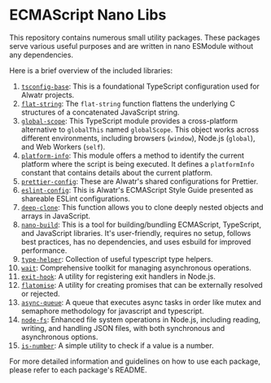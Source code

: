 # ECMAScript Nano Libs

This repository contains numerous small utility packages. These packages serve various useful purposes and are written in nano ESModule without any dependencies.

Here is a brief overview of the included libraries:

1. [`tsconfig-base`](./packages/tsconfig-base/README.md): This is a foundational TypeScript configuration used for Alwatr projects.
2. [`flat-string`](./packages/flat-string/README.md): The `flat-string` function flattens the underlying C structures of a concatenated JavaScript string.
3. [`global-scope`](./packages/global-scope/README.md): This TypeScript module provides a cross-platform alternative to `globalThis` named `globalScope`. This object works across different environments, including browsers (`window`), Node.js (`global`), and Web Workers (`self`).
4. [`platform-info`](./packages/platform-info/README.md): This module offers a method to identify the current platform where the script is being executed. It defines a `platformInfo` constant that contains details about the current platform.
5. [`prettier-config`](./packages/prettier-config/README.md): These are Alwatr's shared configurations for Prettier.
6. [`eslint-config`](./packages/eslint-config/README.md): This is Alwatr's ECMAScript Style Guide presented as shareable ESLint configurations.
7. [`deep-clone`](./packages/deep-clone/README.md): This function allows you to clone deeply nested objects and arrays in JavaScript.
8. [`nano-build`](./packages/nano-build/README.md): This is a tool for building/bundling ECMAScript, TypeScript, and JavaScript libraries. It's user-friendly, requires no setup, follows best practices, has no dependencies, and uses esbuild for improved performance.
9. [`type-helper`](./packages/type-helper/README.md): Collection of useful typescript type helpers.
10. [`wait`](./packages/wait/README.md): Comprehensive toolkit for managing asynchronous operations.
11. [`exit-hook`](./packages/exit-hook/README.md): A utility for registering exit handlers in Node.js.
12. [`flatomise`](./packages/flatomise/README.md): A utility for creating promises that can be externally resolved or rejected.
13. [`async-queue`](./packages/async-queue/README.md): A queue that executes async tasks in order like mutex and semaphore methodology for javascript and typescript.
14. [`node-fs`](./packages/node-fs/README.md): Enhanced file system operations in Node.js, including reading, writing, and handling JSON files, with both synchronous and asynchronous options.
15. [`is-number`](./packages/is-number/README.md): A simple utility to check if a value is a number.

For more detailed information and guidelines on how to use each package, please refer to each package's README.
